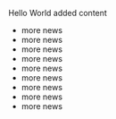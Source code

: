 Hello World
added content
* more news
* more news
* more news
* more news
* more news
* more news
* more news
* more news
* more news

